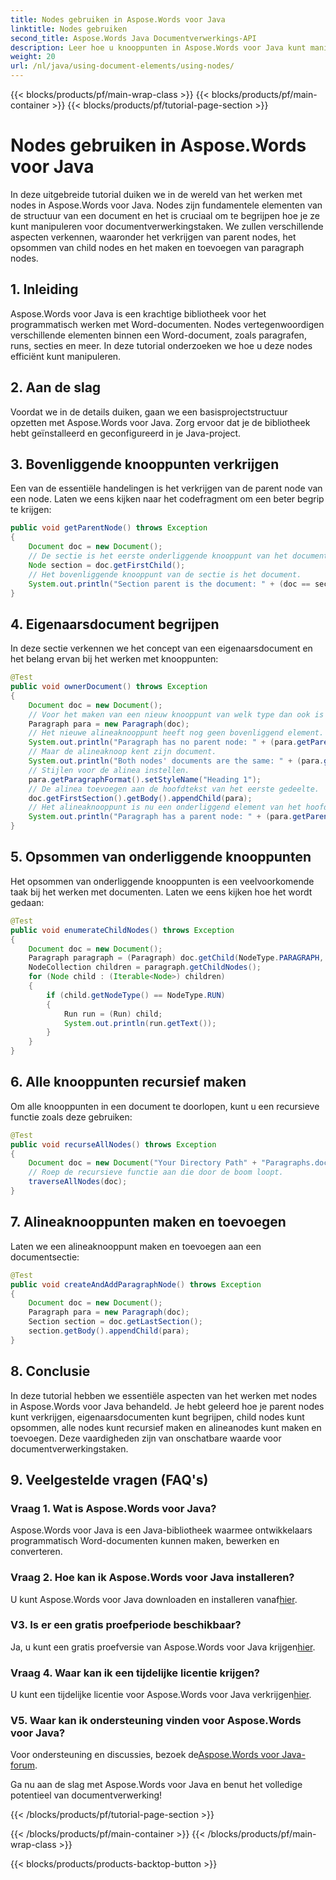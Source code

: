 ```yaml
---
title: Nodes gebruiken in Aspose.Words voor Java
linktitle: Nodes gebruiken
second_title: Aspose.Words Java Documentverwerkings-API
description: Leer hoe u knooppunten in Aspose.Words voor Java kunt manipuleren met deze stapsgewijze tutorial. Ontgrendel de kracht van documentverwerking.
weight: 20
url: /nl/java/using-document-elements/using-nodes/
---
```


{{< blocks/products/pf/main-wrap-class >}}
{{< blocks/products/pf/main-container >}}
{{< blocks/products/pf/tutorial-page-section >}}

# Nodes gebruiken in Aspose.Words voor Java

In deze uitgebreide tutorial duiken we in de wereld van het werken met nodes in Aspose.Words voor Java. Nodes zijn fundamentele elementen van de structuur van een document en het is cruciaal om te begrijpen hoe je ze kunt manipuleren voor documentverwerkingstaken. We zullen verschillende aspecten verkennen, waaronder het verkrijgen van parent nodes, het opsommen van child nodes en het maken en toevoegen van paragraph nodes.

## 1. Inleiding
Aspose.Words voor Java is een krachtige bibliotheek voor het programmatisch werken met Word-documenten. Nodes vertegenwoordigen verschillende elementen binnen een Word-document, zoals paragrafen, runs, secties en meer. In deze tutorial onderzoeken we hoe u deze nodes efficiënt kunt manipuleren.

## 2. Aan de slag
Voordat we in de details duiken, gaan we een basisprojectstructuur opzetten met Aspose.Words voor Java. Zorg ervoor dat je de bibliotheek hebt geïnstalleerd en geconfigureerd in je Java-project.

## 3. Bovenliggende knooppunten verkrijgen
Een van de essentiële handelingen is het verkrijgen van de parent node van een node. Laten we eens kijken naar het codefragment om een beter begrip te krijgen:

```java
public void getParentNode() throws Exception
{
    Document doc = new Document();
    // De sectie is het eerste onderliggende knooppunt van het document.
    Node section = doc.getFirstChild();
    // Het bovenliggende knooppunt van de sectie is het document.
    System.out.println("Section parent is the document: " + (doc == section.getParentNode()));
}
```

## 4. Eigenaarsdocument begrijpen
In deze sectie verkennen we het concept van een eigenaarsdocument en het belang ervan bij het werken met knooppunten:

```java
@Test
public void ownerDocument() throws Exception
{
    Document doc = new Document();
    // Voor het maken van een nieuw knooppunt van welk type dan ook is een document nodig dat aan de constructor wordt doorgegeven.
    Paragraph para = new Paragraph(doc);
    // Het nieuwe alineaknooppunt heeft nog geen bovenliggend element.
    System.out.println("Paragraph has no parent node: " + (para.getParentNode() == null));
    // Maar de alineaknoop kent zijn document.
    System.out.println("Both nodes' documents are the same: " + (para.getDocument() == doc));
    // Stijlen voor de alinea instellen.
    para.getParagraphFormat().setStyleName("Heading 1");
    // De alinea toevoegen aan de hoofdtekst van het eerste gedeelte.
    doc.getFirstSection().getBody().appendChild(para);
    // Het alineaknooppunt is nu een onderliggend element van het hoofdknooppunt.
    System.out.println("Paragraph has a parent node: " + (para.getParentNode() != null));
}
```

## 5. Opsommen van onderliggende knooppunten
Het opsommen van onderliggende knooppunten is een veelvoorkomende taak bij het werken met documenten. Laten we eens kijken hoe het wordt gedaan:

```java
@Test
public void enumerateChildNodes() throws Exception
{
    Document doc = new Document();
    Paragraph paragraph = (Paragraph) doc.getChild(NodeType.PARAGRAPH, 0, true);
    NodeCollection children = paragraph.getChildNodes();
    for (Node child : (Iterable<Node>) children)
    {
        if (child.getNodeType() == NodeType.RUN)
        {
            Run run = (Run) child;
            System.out.println(run.getText());
        }
    }
}
```

## 6. Alle knooppunten recursief maken
Om alle knooppunten in een document te doorlopen, kunt u een recursieve functie zoals deze gebruiken:

```java
@Test
public void recurseAllNodes() throws Exception
{
    Document doc = new Document("Your Directory Path" + "Paragraphs.docx");
    // Roep de recursieve functie aan die door de boom loopt.
    traverseAllNodes(doc);
}
```

## 7. Alineaknooppunten maken en toevoegen
Laten we een alineaknooppunt maken en toevoegen aan een documentsectie:

```java
@Test
public void createAndAddParagraphNode() throws Exception
{
    Document doc = new Document();
    Paragraph para = new Paragraph(doc);
    Section section = doc.getLastSection();
    section.getBody().appendChild(para);
}
```

## 8. Conclusie
In deze tutorial hebben we essentiële aspecten van het werken met nodes in Aspose.Words voor Java behandeld. Je hebt geleerd hoe je parent nodes kunt verkrijgen, eigenaarsdocumenten kunt begrijpen, child nodes kunt opsommen, alle nodes kunt recursief maken en alineanodes kunt maken en toevoegen. Deze vaardigheden zijn van onschatbare waarde voor documentverwerkingstaken.

## 9. Veelgestelde vragen (FAQ's)

### Vraag 1. Wat is Aspose.Words voor Java?
Aspose.Words voor Java is een Java-bibliotheek waarmee ontwikkelaars programmatisch Word-documenten kunnen maken, bewerken en converteren.

### Vraag 2. Hoe kan ik Aspose.Words voor Java installeren?
 U kunt Aspose.Words voor Java downloaden en installeren vanaf[hier](https://releases.aspose.com/words/java/).

### V3. Is er een gratis proefperiode beschikbaar?
 Ja, u kunt een gratis proefversie van Aspose.Words voor Java krijgen[hier](https://releases.aspose.com/).

### Vraag 4. Waar kan ik een tijdelijke licentie krijgen?
 U kunt een tijdelijke licentie voor Aspose.Words voor Java verkrijgen[hier](https://purchase.aspose.com/temporary-license/).

### V5. Waar kan ik ondersteuning vinden voor Aspose.Words voor Java?
 Voor ondersteuning en discussies, bezoek de[Aspose.Words voor Java-forum](https://forum.aspose.com/).

Ga nu aan de slag met Aspose.Words voor Java en benut het volledige potentieel van documentverwerking!

{{< /blocks/products/pf/tutorial-page-section >}}

{{< /blocks/products/pf/main-container >}}
{{< /blocks/products/pf/main-wrap-class >}}

{{< blocks/products/products-backtop-button >}}
